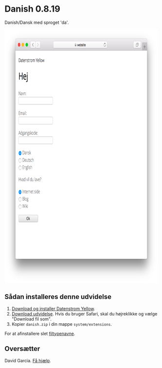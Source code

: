 Danish 0.8.19
=============
Danish/Dansk med sproget 'da'.

<p align="center"><img src="danish-screenshot.png?raw=true" width="795" height="836" alt="Screenshot"></p>

## Sådan installeres denne udvidelse

1. [Download og installer Datenstrom Yellow](https://github.com/datenstrom/yellow/).
2. [Download udvidelse](https://github.com/datenstrom/yellow-extensions/raw/master/zip/danish.zip). Hvis du bruger Safari, skal du højreklikke og vælge "Download fil som".
3. Kopier `danish.zip` i din mappe `system/extensions`.

For at afinstallere slet [filtypenavne](extension.ini).

## Oversætter

David Garcia. [Få hjælp](https://datenstrom.se/yellow/help/).
